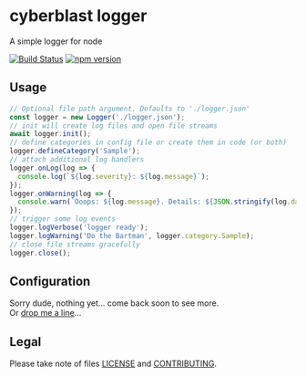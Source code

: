 # cyberblast logger

A simple logger for node

[![Build Status](https://travis-ci.com/cyberblast/logger.svg?branch=dev)](https://travis-ci.com/cyberblast/logger)
[![npm version](https://badge.fury.io/js/%40cyberblast%2Flogger.svg)](https://badge.fury.io/js/%40cyberblast%2Flogger)

## Usage

```js
// Optional file path argument. Defaults to './logger.json'
const logger = new Logger('./logger.json');
// init will create log files and open file streams
await logger.init();
// define categories in config file or create them in code (or both)
logger.defineCategory('Sample');
// attach additional log handlers
logger.onLog(log => {
  console.log(`${log.severity}: ${log.message}`);
});
logger.onWarning(log => {
  console.warn(`Ooops: ${log.message}. Details: ${JSON.stringify(log.data)}`);
});
// trigger some log events
logger.logVerbose('logger ready');
logger.logWarning('Do the Bartman', logger.category.Sample);
// close file streams gracefully
logger.close();
```

## Configuration

Sorry dude, nothing yet... come back soon to see more.  
Or [drop me a line](mailto://git@cyberblast.org)...

## Legal

Please take note of files [LICENSE](https://raw.githubusercontent.com/cyberblast/logger/master/LICENSE) and [CONTRIBUTING](https://raw.githubusercontent.com/cyberblast/logger/master/CONTRIBUTING).
